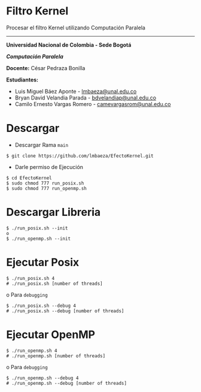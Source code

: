 # Filtro Kernel
Procesar el filtro Kernel utilizando Computación Paralela

----

**Universidad Nacional de Colombia - Sede Bogotá**

 _**Computación Paralela**_

 **Docente:**   César Pedraza Bonilla

 **Estudiantes:**
 * Luis Miguel Báez Aponte - lmbaeza@unal.edu.co
 * Bryan David Velandia Parada - bdvelandiap@unal.edu.co
 * Camilo Ernesto Vargas Romero - camevargasrom@unal.edu.co

# Descargar

* Descargar Rama `main`
```shell
$ git clone https://github.com/lmbaeza/EfectoKernel.git
```

* Darle permiso de Ejecución
```shell
$ cd EfectoKernel
$ sudo chmod 777 run_posix.sh 
$ sudo chmod 777 run_openmp.sh 
```

# Descargar Libreria

```shell
$ ./run_posix.sh --init
o
$ ./run_openmp.sh --init
```

# Ejecutar Posix

```shell
$ ./run_posix.sh 4
# ./run_posix.sh [number of threads]
```
o Para `debugging`
```shell
$ ./run_posix.sh --debug 4
# ./run_posix.sh --debug [number of threads]
```

# Ejecutar OpenMP

```shell
$ ./run_openmp.sh 4
# ./run_openmp.sh [number of threads]
```
o Para `debugging`
```shell
$ ./run_openmp.sh --debug 4
# ./run_openmp.sh --debug [number of threads]
```